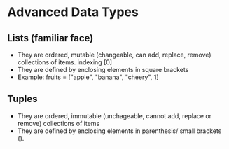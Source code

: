 # Advanced Data Types

## Lists (familiar face)
- They are ordered, mutable (changeable, can add, replace, remove) collections of items. indexing [0]
- They are defined by enclosing elements in square brackets
- Example: fruits = ["apple", "banana", "cheery", 1]

## Tuples
- They are ordered, immutable (unchageable, cannot add, replace or remove) collections of items
- They are defined by enclosing elements in parenthesis/ small brackets ().



